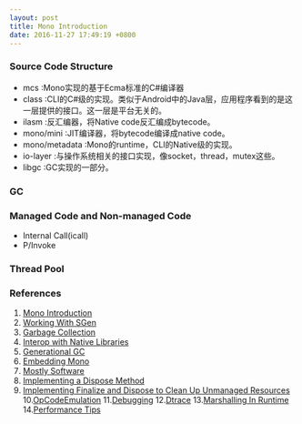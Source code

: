 ```yaml
---
layout: post
title: Mono Introduction
date: 2016-11-27 17:49:19 +0800
---
```


### Source Code Structure

- mcs :Mono实现的基于Ecma标准的C#编译器
- class :CLI的C#级的实现。类似于Android中的Java层，应用程序看到的是这一层提供的接口。这一层是平台无关的。
- ilasm :反汇编器，将Native code反汇编成bytecode。
- mono/mini :JIT编译器，将bytecode编译成native code。
- mono/metadata :Mono的runtime，CLI的Native级的实现。
- io-layer :与操作系统相关的接口实现，像socket，thread，mutex这些。
- libgc :GC实现的一部分。

### GC

### Managed Code and Non-managed Code

- Internal Call(icall)
- P/Invoke

### Thread Pool

### References
1. [Mono Introduction](http://campolake.github.io/2015/01/27/mono_source_code_analyze/)
2. [Working With SGen](http://www.mono-project.com/Working_With_SGen)
3. [Garbage Collection](http://msdn.microsoft.com/en-us/library/vstudio/0xy59wtx%28v=vs.100%29.aspx)
4. [Interop with Native Libraries](http://www.mono-project.com/DllImport)
5. [Generational GC](http://www.mono-project.com/Generational_GC#Fixed_Heap)
6. [Embedding Mono](http://www.mono-project.com/Embedding_Mono)
7. [Mostly Software](http://schani.wordpress.com/tag/mono/)
8. [Implementing a Dispose Method](http://msdn.microsoft.com/en-us/library/fs2xkftw.aspx)
9. [Implementing Finalize and Dispose to Clean Up Unmanaged Resources]( http://msdn.microsoft.com/en-us/library/vstudio/b1yfkh5e%28v=vs.100%29.aspx)
10.[OpCodeEmulation](https://monoruntime.wordpress.com/tag/icall/)
11.[Debugging](http://www.mono-project.com/Debugging)
12.[Dtrace](http://www.mono-project.com/SGen_DTrace)
13.[Marshalling In Runtime](https://monoruntime.wordpress.com/tag/runtime-invoke-wrapper/)
14.[Performance Tips](http://www.mono-project.com/Performance_Tips)
